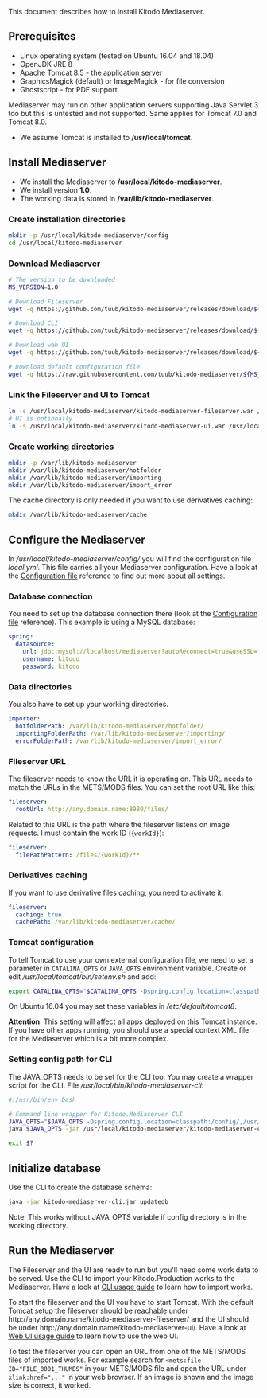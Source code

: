This document describes how to install Kitodo Mediaserver.

## Prerequisites

* Linux operating system (tested on Ubuntu 16.04 and 18.04)
* OpenJDK JRE 8
* Apache Tomcat 8.5 - the application server
* GraphicsMagick (default) or ImageMagick - for file conversion
* Ghostscript - for PDF support

Mediaserver may run on other application servers supporting Java Servlet 3 too but this is untested and not supported. Same applies for Tomcat 7.0 and Tomcat 8.0.

* We assume Tomcat is installed to **/usr/local/tomcat**.

## Install Mediaserver

* We install the Mediaserver to **/usr/local/kitodo-mediaserver**.
* We install version **1.0**.
* The working data is stored in **/var/lib/kitodo-mediaserver**.

### Create installation directories

```bash
mkdir -p /usr/local/kitodo-mediaserver/config
cd /usr/local/kitodo-mediaserver
```

### Download Mediaserver

```bash
# The version to be downloaded
MS_VERSION=1.0

# Download Fileserver
wget -q https://github.com/tuub/kitodo-mediaserver/releases/download/${MS_VERSION}/kitodo-mediaserver-fileserver-${MS_VERSION}.war -O kitodo-mediaserver-fileserver.war

# Download CLI
wget -q https://github.com/tuub/kitodo-mediaserver/releases/download/${MS_VERSION}/kitodo-mediaserver-cli-${MS_VERSION}.jar -O kitodo-mediaserver-cli.jar

# Download web UI
wget -q https://github.com/tuub/kitodo-mediaserver/releases/download/${MS_VERSION}/kitodo-mediaserver-ui-${MS_VERSION}.war -O kitodo-mediaserver-ui.war

# Download default configuration file
wget -q https://raw.githubusercontent.com/tuub/kitodo-mediaserver/${MS_VERSION}/kitodo-mediaserver-core/src/main/resources/config/local.yml -O config/local.yml;
```

### Link the Fileserver and UI to Tomcat

```bash
ln -s /usr/local/kitodo-mediaserver/kitodo-mediaserver-fileserver.war /usr/local/tomcat/webapps/
# UI is optionally
ln -s /usr/local/kitodo-mediaserver/kitodo-mediaserver-ui.war /usr/local/tomcat/webapps/
```

### Create working directories

```bash
mkdir -p /var/lib/kitodo-mediaserver
mkdir /var/lib/kitodo-mediaserver/hotfolder
mkdir /var/lib/kitodo-mediaserver/importing
mkdir /var/lib/kitodo-mediaserver/import_error
```

The cache directory is only needed if you want to use derivatives caching:

```bash
mkdir /var/lib/kitodo-mediaserver/cache
```

## Configure the Mediaserver

In */usr/local/kitodo-mediaserver/config/* you will find the configuration file *local.yml*. This file carries all your Mediaserver configuration. Have a look at the [Configuration file](Configuration-file.md) reference to find out more about all settings.

### Database connection

You need to set up the database connection there (look at the [Configuration file](Configuration-file.md) reference). This example is using a MySQL database:

```yaml
spring:
  datasource:
    url: jdbc:mysql://localhost/mediaserver?autoReconnect=true&useSSL=false
    username: kitodo
    password: kitodo
```

### Data directories

You also have to set up your working directories. 

```yaml
importer:
  hotfolderPath: /var/lib/kitodo-mediaserver/hotfolder/
  importingFolderPath: /var/lib/kitodo-mediaserver/importing/
  errorFolderPath: /var/lib/kitodo-mediaserver/import_error/
```

### Fileserver URL

The fileserver needs to know the URL it is operating on. This URL needs to match the URLs in the METS/MODS files. You can set the root URL like this:

```yaml
fileserver:
  rootUrl: http://any.domain.name:8980/files/
```

Related to this URL is the path where the fileserver listens on image requests. I must contain the work ID (`{workId}`):

```yaml
fileserver:
  filePathPattern: /files/{workId}/**
```

### Derivatives caching

If you want to use derivative files caching, you need to activate it:

```yaml
fileserver:
  caching: true
  cachePath: /var/lib/kitodo-mediaserver/cache/
```

### Tomcat configuration

To tell Tomcat to use your own external configuration file, we need to set a parameter in `CATALINA_OPTS` or `JAVA_OPTS` environment variable. Create or edit */usr/local/tomcat/bin/setenv.sh* and add:

```bash
export CATALINA_OPTS="$CATALINA_OPTS -Dspring.config.location=classpath:/config/,/usr/local/kitodo-mediaserver/config/"
```

On Ubuntu 16.04 you may set these variables in */etc/default/tomcat8*.

**Attention**: This setting will affect all apps deployed on this Tomcat instance. If you have other apps running, you should use a special context XML file for the Mediaserver which is a bit more complex.

### Setting config path for CLI

The JAVA_OPTS needs to be set for the CLI too. You may create a wrapper script for the CLI.
File */usr/local/bin/kitodo-mediaserver-cli*:

```bash
#!/usr/bin/env bash

# Command line wrapper for Kitodo.Mediaserver CLI
JAVA_OPTS="$JAVA_OPTS -Dspring.config.location=classpath:/config/,/usr/local/kitodo-mediaserver/config/"
java $JAVA_OPTS -jar /usr/local/kitodo-mediaserver/kitodo-mediaserver-cli.jar "$@"

exit $?
```

## Initialize database

Use the CLI to create the database schema:
```bash
java -jar kitodo-mediaserver-cli.jar updatedb
```
Note: This works without JAVA_OPTS variable if config directory is in the working directory.

## Run the Mediaserver

The Fileserver and the UI are ready to run but you'll need some work data to be served. Use the CLI to import your Kitodo.Production works to the Mediaserver. Have a look at [CLI usage guide](CLI-usage-guide.md) to learn how to import works.

To start the fileserver and the UI you have to start Tomcat. With the default Tomcat setup the fileserver should be reachable under http://<span>a</span>ny.domain.name/kitodo-mediaserver-fileserver/ and the UI should be under http://<span>a</span>ny.domain.name/kitodo-mediaserver-ui/. Have a look at [Web UI usage guide](Web-UI-usage-guide.md) to learn how to use the web UI.

To test the fileserver you can open an URL from one of the METS/MODS files of imported works. For example search for `<mets:file ID="FILE_0001_THUMBS"` in your METS/MODS file and open the URL under `xlink:href="..."` in your web browser. If an image is shown and the image size is correct, it worked.
